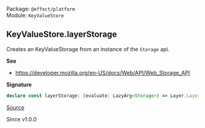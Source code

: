 Package: `@effect/platform`<br />
Module: `KeyValueStore`<br />

## KeyValueStore.layerStorage

Creates an KeyValueStorage from an instance of the `Storage` api.

**See**

- https://developer.mozilla.org/en-US/docs/Web/API/Web_Storage_API

**Signature**

```ts
declare const layerStorage: (evaluate: LazyArg<Storage>) => Layer.Layer<KeyValueStore>
```

[Source](https://github.com/Effect-TS/effect/tree/main/packages/platform/src/KeyValueStore.ts#L243)

Since v1.0.0